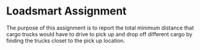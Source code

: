 <h1>Loadsmart Assignment</h1>

The purpose of this assignment is to report the total minimum distance that cargo trucks would have to drive to pick up and drop off different cargo by finding the trucks closet to the pick up location. 